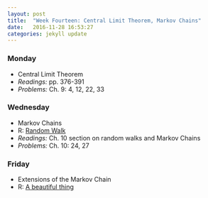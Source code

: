 ```yaml
---
layout: post
title:  "Week Fourteen: Central Limit Theorem, Markov Chains"
date:   2016-11-28 16:53:27
categories: jekyll update
---
```


### Monday  
- Central Limit Theorem
- *Readings:* pp. 376-391
- *Problems:* Ch. 9: 4, 12, 22, 33

### Wednesday
- Markov Chains
- R: <a href = "{{ site.baseurl }}/assets/week-14/random-walk.R" target = "_blank">Random Walk</a>
- *Readings:* Ch. 10 section on random walks and Markov Chains
- *Problems:* Ch. 10: 24, 27

### Friday
- Extensions of the Markov Chain
- R: <a href = "{{ site.baseurl }}/assets/week-14/a-beautiful-thing.html" target = "_blank">A beautiful thing</a>